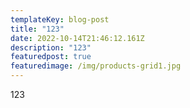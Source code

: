 ```yaml
---
templateKey: blog-post
title: "123"
date: 2022-10-14T21:46:12.161Z
description: "123"
featuredpost: true
featuredimage: /img/products-grid1.jpg
---
```

1﻿23